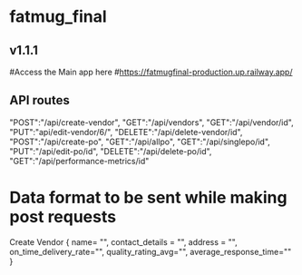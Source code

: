 # fatmug_final
## v1.1.1

#Access the Main app here
#https://fatmugfinal-production.up.railway.app/

## API routes
 "POST":"/api/create-vendor",
 "GET":"/api/vendors",
 "GET":"/api/vendor/id",
 "PUT":"api/edit-vendor/6/",
 "DELETE":"/api/delete-vendor/id",
 "POST":"/api/create-po",
 "GET":"/api/allpo",
 "GET":"/api/singlepo/id",
 "PUT":"/api/edit-po/id",
 "DELETE":"/api/delete-po/id",
 "GET":"/api/performance-metrics/id"

# Data format to be sent while making post requests
Create Vendor
{
name= "",
contact_details = "",
address = "",
on_time_delivery_rate="",
quality_rating_avg="",
average_response_time=""
}
